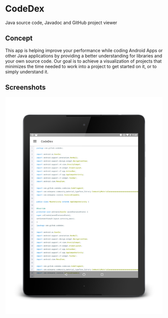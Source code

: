 # CodeDex
Java source code, Javadoc and GitHub project viewer

## Concept
This app is helping improve your performance while coding Android Apps or other Java applications by providing a better understanding for libraries and your own source code.
Our goal is to achieve a visualization of projects that minimizes the time needed to work into a project to get started on it, or to simply understand it.

## Screenshots
![Image](https://raw.githubusercontent.com/CodeDex/CodeDex/master/DEV/screenshots/frame_1.png)
